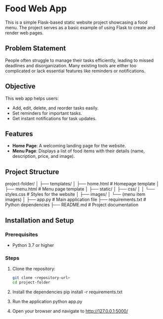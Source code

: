 # Food Web App

This is a simple Flask-based static website project showcasing a food menu. The project serves as a basic example of using Flask to create and render web pages.

## Problem Statement
People often struggle to manage their tasks efficiently, leading to missed deadlines and disorganization. Many existing tools are either too complicated or lack essential features like reminders or notifications.

## Objective
This web app helps users:

- Add, edit, delete, and reorder tasks easily.
- Set reminders for important tasks.
- Get instant notifications for task updates.

## Features
- **Home Page**: A welcoming landing page for the website.
- **Menu Page**: Displays a list of food items with their details (name, description, price, and image).

## Project Structure
project-folder/ │ ├── templates/ │ ├── home.html # Homepage template │ ├── menu.html # Menu page template │ ├── static/ │ ├── css/ │ │ └── styles.css # Styles for the website │ ├── images/ │ └── (menu item images) │ ├── app.py # Main application file ├── requirements.txt # Python dependencies ├── README.md # Project documentation


## Installation and Setup

### Prerequisites
- Python 3.7 or higher

### Steps
1. Clone the repository:
   ```bash
   git clone <repository-url>
   cd project-folder

2. Install the dependencies
pip install -r requirements.txt

3. Run the application
python app.py

4. Open your browser and navigate to
http://127.0.0.1:5000/
